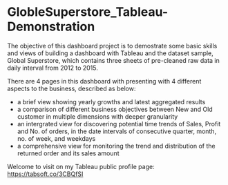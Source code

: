 # GlobleSuperstore_Tableau-Demonstration

The objective of this dashboard project is to demostrate some basic skills and views of building a dashboard with Tableau and the dataset sample, Global Superstore, which contains three sheets of pre-cleaned raw data in daily interval from 2012 to 2015.

There are 4 pages in this dashboard with presenting with 4 different aspects to the business, described as below: 
- a brief view showing yearly growths and latest aggregated results
- a comparison of different business objectives between New and Old customer in multiple dimensions with deeper granularity
- an intergrated view for discovering potential time trends of Sales, Profit and No. of orders, in the date intervals of consecutive quarter, month, no. of week, and weekdays
- a comprehensive view for monitoring the trend and distribution of the returned order and its sales amount


Welcome to visit on my Tableau public profile page: https://tabsoft.co/3CBQfSI

